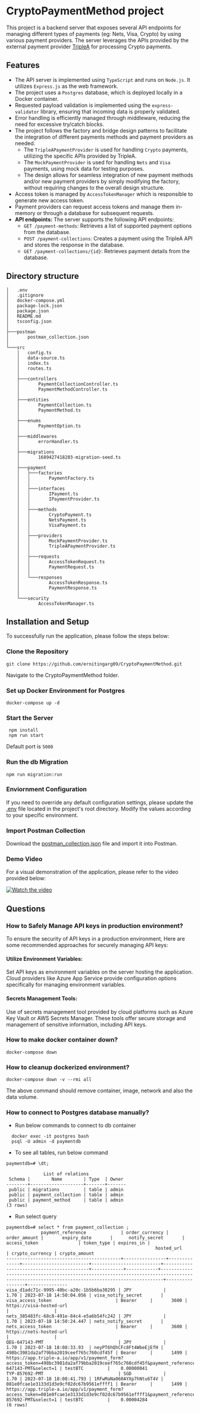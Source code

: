 # CryptoPaymentMethod project

This project is a backend server that exposes several API endpoints for managing different types of payments (eg: Nets, Visa, Crypto) by using various payment providers.
The server leverages the APIs provided by the external payment provider [TripleA](https://developers.triple-a.io/docs/triplea-api-doc/) for processing Crypto payments.

## Features
- The API server is implemented using `TypeScript` and runs on `Node.js`. It utilizes `Express.js` as the web framework.
- The project uses a `Postgres` database, which is deployed locally in a Docker container.
- Requested payload validation is implemented using the `express-validator` library, ensuring that incoming data is properly validated.
- Error handling is efficiently managed through middleware, reducing the need for excessive try/catch blocks.
- The project follows the factory and bridge design patterns to facilitate the integration of different payments methods and payment providers as needed.
	- The `TripleAPaymentProvider` is used for handling `Crypto` payments, utilizing the specific APIs provided by TripleA.
	- The `MockPaymentProvider` is used for handling `Nets` and `Visa` payments, using mock data for testing purposes.
	- The design allows for seamless integration of new payment methods and/or new payment providers by simply modifying the factory, without requiring changes to the overall design structure.
- Access token is managed by `AccessTokenManager` which is responsible to generate new access token.
- Payment providers can request access tokens and manage them in-memory or through a database for subsequent requests.
- **API endpoints:** The server supports the following API endpoints:
	- `GET /payment-methods`: Retrieves a list of supported payment options from the database.
	- `POST /payment-collections`: Creates a payment using the TripleA API and stores the response in the database.
	- `GET /payment-collections/{id}`: Retrieves payment details from the database.

## Directory structure
```
│   .env
│   .gitignore
│   docker-compose.yml
│   package-lock.json
│   package.json
│   README.md
│   tsconfig.json
│
├───postman
│       postman_collection.json
│
└───src
    │   config.ts
    │   data-source.ts
    │   index.ts
    │   routes.ts
    │
    ├───controllers
    │       PaymentCollectionController.ts
    │       PaymentMethodController.ts
    │
    ├───entities
    │       PaymentCollection.ts
    │       PaymentMethod.ts
    │
    ├───enums
    │       PaymentOption.ts
    │
    ├───middlewares
    │       errorHandler.ts
    │
    ├───migrations
    │       1689427418203-migration-seed.ts
    │
    ├───payment
    │   ├───factories
    │   │       PaymentFactory.ts
    │   │
    │   ├───interfaces
    │   │       IPayment.ts
    │   │       IPaymentProvider.ts
    │   │
    │   ├───methods
    │   │       CryptoPayment.ts
    │   │       NetsPayment.ts
    │   │       VisaPayment.ts
    │   │
    │   ├───providers
    │   │       MockPaymentProvider.ts
    │   │       TripleAPaymentProvider.ts
    │   │
    │   ├───requests
    │   │       AccessTokenRequest.ts
    │   │       PaymentRequest.ts
    │   │
    │   └───responses
    │           AccessTokenResponse.ts
    │           PaymentResponse.ts
    │
    └───security
            AccessTokenManager.ts
```


## Installation and Setup

To successfully run the application, please follow the steps below:

### Clone the Repository

```
git clone https://github.com/ernitingarg09/CryptoPaymentMethod.git
```
   
Navigate to the CryptoPaymentMethod folder.

### Set up Docker Environment for Postgres

```
docker-compose up -d
```
	
### Start the Server
```
 npm install
 npm run start
```

Default port is `5000`
	
### Run the db Migration
```
npm run migration:run 
```

### Enviornment Configuration
If you need to override any default configuration settings, please update the [.env](.env) file located in the project's root directory. 
Modify the values according to your specific environment.


### Import Postman Collection
Download the [postman_collection.json](postman/postman_collection.json) file and import it into Postman.

### Demo Video
For a visual demonstration of the application, please refer to the video provided below:

[![Watch the video](demo/demo.jpg)](https://www.dropbox.com/s/clwtjzqgyene851/demo.mp4?dl=0)

## Questions

### How to Safely Manage API keys in production environment?

To ensure the security of API keys in a production environment, Here are some recommended approaches for securely managing API keys:

#### Utilize Environment Variables: 
Set API keys as environment variables on the server hosting the application.
Cloud providers like Azure App Service provide configuration options specifically for managing environment variables.

#### Secrets Management Tools:
Use of secrets management tool provided by cloud platforms such as Azure Key Vault or AWS Secrets Manager. These tools offer secure storage and management of sensitive information, including API keys. 

### How to make docker container down?
```
docker-compose down
```

### How to cleanup dockerized environment?
```
docker-compose down -v --rmi all
```

The above command should remove container, image, network and also the data volume. 

### How to connect to Postgres database manually?

- Run below commands to connect to db container
```
  docker exec -it postgres bash
  psql -U admin -d paymentdb
```
- To see all tables, run below command 
```
paymentdb=# \dt;

              List of relations
 Schema |        Name        | Type  | Owner
--------+--------------------+-------+-------
 public | migrations         | table | admin
 public | payment_collection | table | admin
 public | payment_method     | table | admin
(3 rows)
```

- Run select query

```	
paymentdb=# select * from payment_collection ;
             payment_reference             | order_currency | order_amount |       expiry_date       |      notify_secret       |               access_token               | token_type | expires_in |
                                                        hosted_url                                                                  | crypto_currency | crypto_amount
-------------------------------------------+----------------+--------------+-------------------------+--------------------------+------------------------------------------+------------+------------+---------------------------------------------------------------------------------------------------------------------------------------------+-----------------+---------------
visa_d1adc71c-9995-40bc-a20c-1b5b6ba30295 | JPY            |         1.70 | 2023-07-18 14:50:04.056 | visa_notify_secret       | visa_access_token                        | Bearer     |       3600 | https://visa-hosted-url                                                                                                                     |                 |
nets_385483fc-68c8-491e-84c4-e5a6b54fc242 | JPY            |         1.70 | 2023-07-18 14:50:24.447 | nets_notify_secret       | nets_access_token                        | Bearer     |       3600 | https://nets-hosted-url                                                                                                                     |                 |
QEG-647143-PMT                            | JPY            |         1.70 | 2023-07-18 18:08:33.93  | neyPT6hQhCFc8Ft4WbeEjEfH | 498bc3981da2af79bba2019ceef765c760cdf45f | Bearer     |       1499 | https://app.triple-a.io/app/v1/payment_form?access_token=498bc3981da2af79bba2019ceef765c760cdf45f&payment_reference=QEG-647143-PMT&select=1 | testBTC         |    0.00000041
TYP-857692-PMT                            | SGD            |         1.70 | 2023-07-18 18:08:41.793 | 1RFwMaNa060AYXp7hNtu6T4V | 081e0fcae1e3133d1d3e9cf02dc67b9561effff1 | Bearer     |       1499 | https://app.triple-a.io/app/v1/payment_form?access_token=081e0fcae1e3133d1d3e9cf02dc67b9561effff1&payment_reference=TYP-857692-PMT&select=1 | testBTC         |    0.00004284
(6 rows)
```
